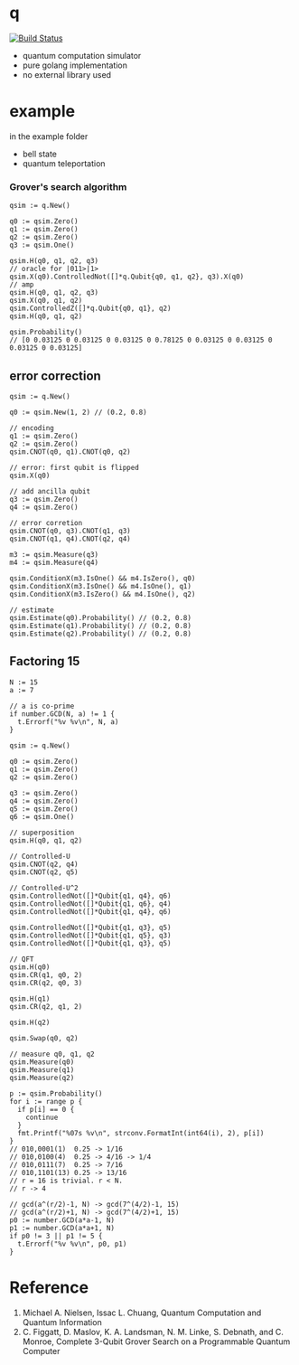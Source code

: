# q

[![Build Status](https://travis-ci.org/axamon/q.svg?branch=master)](https://travis-ci.org/axamon/q)

 - quantum computation simulator
 - pure golang implementation
 - no external library used

# example

in the example folder

 - bell state
 - quantum teleportation


### Grover's search algorithm

```golang
qsim := q.New()

q0 := qsim.Zero()
q1 := qsim.Zero()
q2 := qsim.Zero()
q3 := qsim.One()

qsim.H(q0, q1, q2, q3)
// oracle for |011>|1>
qsim.X(q0).ControlledNot([]*q.Qubit{q0, q1, q2}, q3).X(q0)
// amp
qsim.H(q0, q1, q2, q3)
qsim.X(q0, q1, q2)
qsim.ControlledZ([]*q.Qubit{q0, q1}, q2)
qsim.H(q0, q1, q2)

qsim.Probability()
// [0 0.03125 0 0.03125 0 0.03125 0 0.78125 0 0.03125 0 0.03125 0 0.03125 0 0.03125]
```

## error correction

```golang
qsim := q.New()

q0 := qsim.New(1, 2) // (0.2, 0.8)

// encoding
q1 := qsim.Zero()
q2 := qsim.Zero()
qsim.CNOT(q0, q1).CNOT(q0, q2)

// error: first qubit is flipped
qsim.X(q0)

// add ancilla qubit
q3 := qsim.Zero()
q4 := qsim.Zero()

// error corretion
qsim.CNOT(q0, q3).CNOT(q1, q3)
qsim.CNOT(q1, q4).CNOT(q2, q4)

m3 := qsim.Measure(q3)
m4 := qsim.Measure(q4)

qsim.ConditionX(m3.IsOne() && m4.IsZero(), q0)
qsim.ConditionX(m3.IsOne() && m4.IsOne(), q1)
qsim.ConditionX(m3.IsZero() && m4.IsOne(), q2)

// estimate
qsim.Estimate(q0).Probability() // (0.2, 0.8)
qsim.Estimate(q1).Probability() // (0.2, 0.8)
qsim.Estimate(q2).Probability() // (0.2, 0.8)
```

## Factoring 15

```golang
N := 15
a := 7

// a is co-prime
if number.GCD(N, a) != 1 {
  t.Errorf("%v %v\n", N, a)
}

qsim := q.New()

q0 := qsim.Zero()
q1 := qsim.Zero()
q2 := qsim.Zero()

q3 := qsim.Zero()
q4 := qsim.Zero()
q5 := qsim.Zero()
q6 := qsim.One()

// superposition
qsim.H(q0, q1, q2)

// Controlled-U
qsim.CNOT(q2, q4)
qsim.CNOT(q2, q5)

// Controlled-U^2
qsim.ControlledNot([]*Qubit{q1, q4}, q6)
qsim.ControlledNot([]*Qubit{q1, q6}, q4)
qsim.ControlledNot([]*Qubit{q1, q4}, q6)

qsim.ControlledNot([]*Qubit{q1, q3}, q5)
qsim.ControlledNot([]*Qubit{q1, q5}, q3)
qsim.ControlledNot([]*Qubit{q1, q3}, q5)

// QFT
qsim.H(q0)
qsim.CR(q1, q0, 2)
qsim.CR(q2, q0, 3)

qsim.H(q1)
qsim.CR(q2, q1, 2)

qsim.H(q2)

qsim.Swap(q0, q2)

// measure q0, q1, q2
qsim.Measure(q0)
qsim.Measure(q1)
qsim.Measure(q2)

p := qsim.Probability()
for i := range p {
  if p[i] == 0 {
    continue
  }
  fmt.Printf("%07s %v\n", strconv.FormatInt(int64(i), 2), p[i])
}
// 010,0001(1)  0.25 -> 1/16
// 010,0100(4)  0.25 -> 4/16 -> 1/4
// 010,0111(7)  0.25 -> 7/16
// 010,1101(13) 0.25 -> 13/16
// r = 16 is trivial. r < N.
// r -> 4

// gcd(a^(r/2)-1, N) -> gcd(7^(4/2)-1, 15)
// gcd(a^(r/2)+1, N) -> gcd(7^(4/2)+1, 15)
p0 := number.GCD(a*a-1, N)
p1 := number.GCD(a*a+1, N)
if p0 != 3 || p1 != 5 {
  t.Errorf("%v %v\n", p0, p1)
}
```

# Reference

 1. Michael A. Nielsen, Issac L. Chuang, Quantum Computation and Quantum Information
 2. C. Figgatt, D. Maslov, K. A. Landsman, N. M. Linke, S. Debnath, and C. Monroe, Complete 3-Qubit Grover Search on a Programmable Quantum Computer
